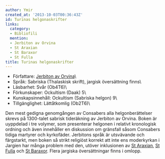 ```yaml
---
author: Ymir
created_at: '2013-10-03T00:36:43Z'
id: Turinas helgonaskrifter
links:
  category:
  - Bibliofili
  mention:
  - Jerbiton av Orvina
  - St Araxian
  - St Baraxor
  - St Fulla
title: Turinas helgonaskrifter
---
```


-   Författare: [Jerbiton av Orvina]\
-   Språk: Sabriska (Thalaskisk skrift), jargisk översättning finns\
-   Läsbarhet: Svår (Ob4T6)\
-   Förkunskaper: Ockultism (Daak) 5\
-   Kunskapsinnehåll: Ockultism (Sabriska helgon) 9\
-   Tillgänglighet: Lättåtkomlig (Ob2T6)\

Den mest gedigna genomgången av Consabers alla helgonberättelser skrevs på 1300-talet sabrisk
tideräkning av Jerbiton av Orvina. Boken är uyppdelad i tre volymer, som presenterar helgonen i
relativt kronologisk ordning och även innehåller en diskussion om gränsfall såsom Consabers tidiga
martyrer och kyrkofäder. Jerbitons språk är utsvävande och färgstarkt, men boken så strikt religiöst
korrekt att inte ens moderkyrkan i Jargien har många problem med den, utöver inklusionen av [St
Araxian], [St Fulla] och [St Baraxor]. Flera jargiska översättningar finns i omlopp.

  [Jerbiton av Orvina]: Jerbiton_av_Orvina
  [St Araxian]: St_Araxian
  [St Fulla]: St_Fulla
  [St Baraxor]: St_Baraxor